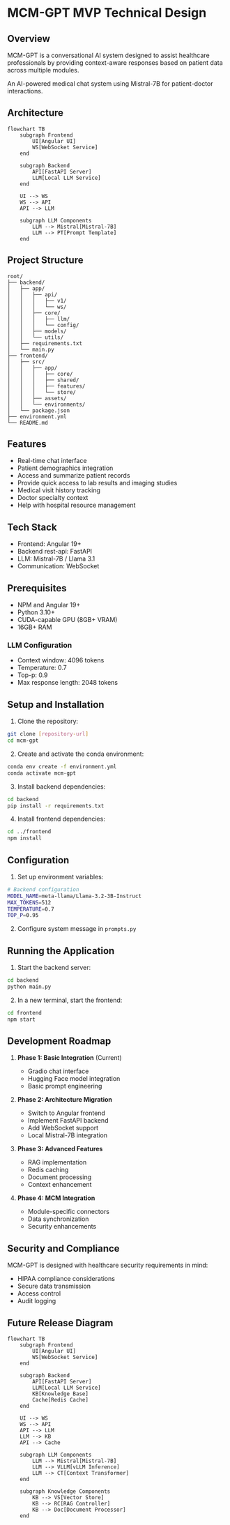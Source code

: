 # MCM-GPT MVP Technical Design

## Overview
MCM-GPT is a conversational AI system designed to assist healthcare professionals by providing context-aware responses based on patient data across multiple modules.

An AI-powered medical chat system using Mistral-7B for patient-doctor interactions.

## Architecture

```mermaid
flowchart TB
    subgraph Frontend
        UI[Angular UI]
        WS[WebSocket Service]
    end
    
    subgraph Backend
        API[FastAPI Server]
        LLM[Local LLM Service]
    end
    
    UI --> WS
    WS --> API
    API --> LLM
    
    subgraph LLM Components
        LLM --> Mistral[Mistral-7B]
        LLM --> PT[Prompt Template]
    end
```

## Project Structure 
```
root/
├── backend/
│   ├── app/
│   │   ├── api/
│   │   │   ├── v1/
│   │   │   └── ws/
│   │   ├── core/
│   │   │   ├── llm/
│   │   │   └── config/
│   │   ├── models/
│   │   └── utils/
│   ├── requirements.txt
│   └── main.py
├── frontend/
│   ├── src/
│   │   ├── app/
│   │   │   ├── core/
│   │   │   ├── shared/
│   │   │   ├── features/
│   │   │   └── store/
│   │   ├── assets/
│   │   └── environments/
│   └── package.json
├── environment.yml
└── README.md
```

## Features
- Real-time chat interface
- Patient demographics integration
- Access and summarize patient records
- Provide quick access to lab results and imaging studies
- Medical visit history tracking
- Doctor specialty context
- Help with hospital resource management

## Tech Stack
- Frontend: Angular 19+
- Backend rest-api: FastAPI
- LLM: Mistral-7B / Llama 3.1 
- Communication: WebSocket

## Prerequisites
- NPM and Angular 19+
- Python 3.10+
- CUDA-capable GPU (8GB+ VRAM)
- 16GB+ RAM
### LLM Configuration
- Context window: 4096 tokens
- Temperature: 0.7
- Top-p: 0.9
- Max response length: 2048 tokens

## Setup and Installation

1. Clone the repository:
```bash
git clone [repository-url]
cd mcm-gpt
```

2. Create and activate the conda environment:
```bash
conda env create -f environment.yml
conda activate mcm-gpt
```

3. Install backend dependencies:
```bash
cd backend
pip install -r requirements.txt
```

4. Install frontend dependencies:
```bash
cd ../frontend
npm install
```

## Configuration

1. Set up environment variables:
```bash
# Backend configuration
MODEL_NAME=meta-llama/Llama-3.2-3B-Instruct
MAX_TOKENS=512
TEMPERATURE=0.7
TOP_P=0.95
```

2. Configure system message in `prompts.py`

## Running the Application

1. Start the backend server:
```bash
cd backend
python main.py
```

2. In a new terminal, start the frontend:
```bash
cd frontend
npm start
```



## Development Roadmap

1. **Phase 1: Basic Integration** (Current)
   - Gradio chat interface
   - Hugging Face model integration
   - Basic prompt engineering

2. **Phase 2: Architecture Migration**
   - Switch to Angular frontend
   - Implement FastAPI backend
   - Add WebSocket support
   - Local Mistral-7B integration

3. **Phase 3: Advanced Features**
   - RAG implementation
   - Redis caching
   - Document processing
   - Context enhancement

4. **Phase 4: MCM Integration**
   - Module-specific connectors
   - Data synchronization
   - Security enhancements
## Security and Compliance

MCM-GPT is designed with healthcare security requirements in mind:
- HIPAA compliance considerations
- Secure data transmission
- Access control
- Audit logging

## Future Release Diagram
```mermaid
flowchart TB
    subgraph Frontend
        UI[Angular UI]
        WS[WebSocket Service]
    end
    
    subgraph Backend
        API[FastAPI Server]
        LLM[Local LLM Service]
        KB[Knowledge Base]
        Cache[Redis Cache]
    end
    
    UI --> WS
    WS --> API
    API --> LLM
    LLM --> KB
    API --> Cache
    
    subgraph LLM Components
        LLM --> Mistral[Mistral-7B]
        LLM --> VLLM[vLLM Inference]
        LLM --> CT[Context Transformer]
    end
    
    subgraph Knowledge Components
        KB --> VS[Vector Store]
        KB --> RC[RAG Controller]
        KB --> Doc[Document Processor]
    end
```

